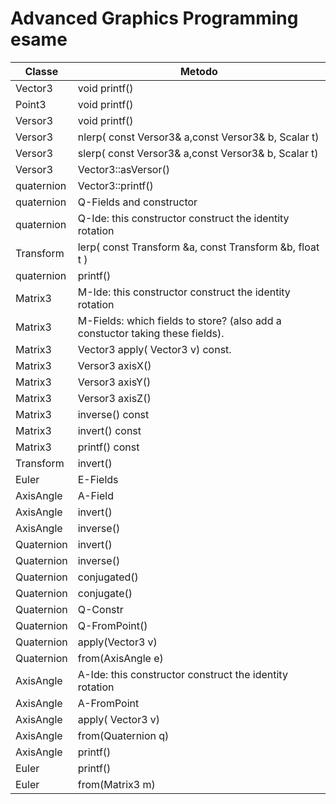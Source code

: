 # Advanced Graphics Programming esame


Classe | Metodo 
------------ | -------------
Vector3|void printf()
Point3|void printf()
Versor3|void printf()
Versor3|nlerp( const Versor3& a,const Versor3& b, Scalar t)
Versor3|slerp( const Versor3& a,const Versor3& b, Scalar t)
Versor3|Vector3::asVersor()
quaternion|Vector3::printf()
quaternion|Q-Fields and constructor
quaternion|Q-Ide: this constructor construct the identity rotation
Transform|lerp( const Transform &a, const Transform &b, float t )
quaternion|printf()
Matrix3|M-Ide: this constructor construct the identity rotation
Matrix3|M-Fields: which fields to store? (also add a constuctor taking these fields).
Matrix3|Vector3 apply( Vector3  v) const.
Matrix3|Versor3 axisX()
Matrix3|Versor3 axisY()
Matrix3|Versor3 axisZ()
Matrix3|inverse() const
Matrix3|invert() const
Matrix3|printf() const
Transform|invert() 
Euler|E-Fields
AxisAngle|A-Field
AxisAngle|invert()
AxisAngle|inverse()
Quaternion|invert()
Quaternion|inverse()
Quaternion|conjugated()
Quaternion|conjugate()
Quaternion|Q-Constr
Quaternion|Q-FromPoint()
Quaternion|apply(Vector3  v)
Quaternion|from(AxisAngle e)
AxisAngle|A-Ide: this constructor construct the identity rotation
AxisAngle|A-FromPoint
AxisAngle|apply( Vector3  v)
AxisAngle|from(Quaternion q)
AxisAngle|printf()
Euler|printf()
Euler|from(Matrix3 m)